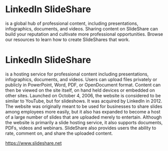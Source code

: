 # LinkedIn SlideShare 
is a global hub of professional content, including presentations, infographics, documents, and videos. 
Sharing content on SlideShare can build your reputation and cultivate more professional opportunities. 
Browse our resources to learn how to create SlideShares that work.
  
# LinkedIn SlideShare 
is a hosting service for professional content including presentations, infographics, documents, and videos. 
Users can upload files privately or publicly in PowerPoint, Word, PDF, or OpenDocument format. 
Content can then be viewed on the site itself, on hand held devices or embedded on other sites.
Launched on October 4, 2006, the website is considered to be similar to YouTube, but for slideshows. 
It was acquired by LinkedIn in 2012. The website was originally meant to be used for businesses to share slides among employees more easily,
but it also has expanded to become a host of a large number of slides that are uploaded merely to entertain. 
Although the website is primarily a slide hosting service, it also supports documents, PDFs, videos and webinars.
SlideShare also provides users the ability to rate, comment on, and share the uploaded content.  
  
https://www.slideshare.net
